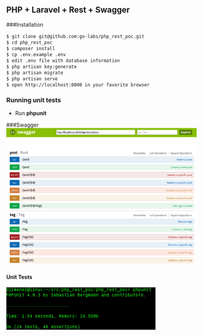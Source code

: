 ## PHP + Laravel + Rest + Swagger

###Installation

	$ git clone git@github.com:go-labs/php_rest_poc.git
	$ cd php_rest_poc
	$ composer install
	$ cp .env.example .env
	$ edit .env file with database information
	$ php artisan key:generate
	$ php artisan migrate
	$ php artisan serve
	$ open http://localhost:8000 in your favorite browser

### Running unit tests
* Run **phpunit**

###Swagger
![Swagger UI](https://raw.githubusercontent.com/go-labs/php_rest_poc/master/screenshots/swagger_ui.png "Swagger UI")

#### Unit Tests
![Main view](https://raw.githubusercontent.com/go-labs/php_rest_poc/master/screenshots/unit_tests.png "Unit tests")
